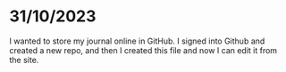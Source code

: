 # 31/10/2023

I wanted to store my journal online in GitHub. I signed into Github and created a new repo, and then I created this file and now I can edit it from the site.
